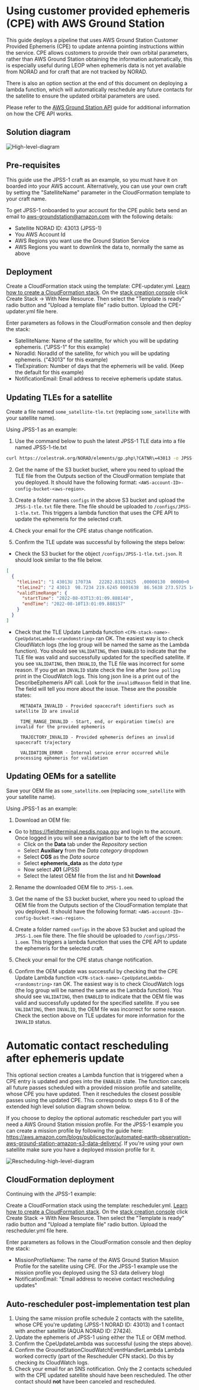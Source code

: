 # Using customer provided ephemeris (CPE) with AWS Ground Station

This guide deploys a pipeline that uses AWS Ground Station Customer Provided Ephemeris (CPE) to update antenna pointing instructions within the service. 
CPE allows customers to provide their own orbital parameters, rather than AWS Ground Station obtaining the information automatically, 
this is especially useful during LEOP when ephemeris data is not yet available from NORAD and for craft that are not tracked by NORAD. 

There is also an option section at the end of this document on deploying a lambda function, which will automatically reschedule any future contacts for the satellite to ensure the updated orbital parameters are used.

Please refer to the [AWS Ground Station API](https://boto3.amazonaws.com/v1/documentation/api/latest/reference/services/groundstation.html) guide for additional information on how the CPE API works.

## Solution diagram

![High-level-diagram](./gs-cpe-hl-diagram.png)

## Pre-requisites

This guide use the JPSS-1 craft as an example, so you must have it on boarded into your AWS account. Alternatively, you can use your own craft by setting the "SatelliteName" parameter in the CloudFormation template to your craft name. 

To get JPSS-1 onboarded to your account for the CPE public beta send an email to aws-groundstation@amazon.com with the following details:
- Satellite NORAD ID: 43013 (JPSS-1)
- You AWS Account Id
- AWS Regions you want use the Ground Station Service
- AWS Regions you want to downlink the data to, normally the same as above


## Deployment 

Create a CloudFormation stack using the template: CPE-updater.yml. [Learn how to create a CloudFormation stack](https://docs.aws.amazon.com/AWSCloudFormation/latest/UserGuide/cfn-console-create-stack.html). On the [stack creation console](https://console.aws.amazon.com/cloudformation) click Create Stack -> With New Resource. Then select the "Template is ready" radio button and "Upload a template file" radio button. Upload the CPE-updater.yml file here. 

Enter parameters as follows in the CloudFormation console and then deploy the stack:

- SatelliteName: Name of the satellite, for which you will be updating ephemeris.  ("JPSS-1" for this example)
- NoradId: NoradId of the satellite, for which you will be updating ephemeris.  ("43013" for this example)
- TleExpiration: Number of days that the ephemeris will be valid.  (Keep the default for this example)
- NotificationEmail: Email address to receive ephemeris update status.


## Updating TLEs for a satellite

Create a file named `some_satellite-tle.txt` (replacing `some_satellite` with your satellite name). 

Using JPSS-1 as an example:
1. Use the command below to push the latest JPSS-1 TLE data into a file named JPSS-1-tle.txt

```bash
curl https://celestrak.org/NORAD/elements/gp.php\?CATNR\=43013 -o JPSS-1-tle.txt
```

2. Get the name of the S3 bucket bucket, where you need to upload the TLE file from the Outputs section of the CloudFormation template that you deployed. It should have the following format: `<AWS-account-ID>-config-bucket-<aws-region>`. 

3. Create a folder names `configs` in the above S3 bucket and upload the `JPSS-1-tle.txt` file there. The file should be uploaded to `/configs/JPSS-1-tle.txt`. This triggers a lambda function that uses the CPE API to update the ephemeris for the selected craft.

4. Check your email for the CPE status change notification. 

5. Confirm the TLE update was successful by following the steps below:

- Check the S3 bucket for the object `/configs/JPSS-1-tle.txt.json`. It should look similar to the file below.

```json
[
  {
    "tleLine1": "1 43013U 17073A   22282.83113825  .00000130  00000+0  82297-4 0  9991",
    "tleLine2": "2 43013  98.7234 219.6245 0001638  86.5638 273.5725 14.19549015253458",
    "validTimeRange": {
      "startTime": "2022-08-03T13:01:09.888148",
      "endTime": "2022-08-10T13:01:09.888157"
    }
  }
]
```

- Check that the TLE Update Lambda function `<CFN-stack-name>-CpeUpdateLambda-<randomstring>` ran OK. The easiest way is to check CloudWatch logs (the log group will be named the same as the Lambda function). You should see `VALIDATING`, then `ENABLED` to indicate that the TLE file was valid and successfully updated for the specified satellite. If you see `VALIDATING`, then `INVALID`, the TLE file was incorrect for some reason. If you get an `INVALID` state check the line after `Done polling` print in the CloudWatch logs. This long json line is a print out of the DescribeEphemeris API call. Look for the `invalidReason` field in that line. The field will tell you more about the issue. These are the possible states:

        METADATA_INVALID - Provided spacecraft identifiers such as satellite ID are invalid

        TIME_RANGE_INVALID - Start, end, or expiration time(s) are invalid for the provided ephemeris

        TRAJECTORY_INVALID - Provided ephemeris defines an invalid spacecraft trajectory

        VALIDATION_ERROR - Internal service error occurred while processing ephemeris for validation


## Updating OEMs for a satellite

Save your OEM file as `some_satellite.oem` (replacing `some_satellite` with your satellite name). 

Using JPSS-1 as an example:

1. Download an OEM file:

- Go to https://fieldterminal.nesdis.noaa.gov and login to the account. Once logged in you will see a navigation bar to the left of the screen:
  - Click on the **Data** tab under the *Repository* section
  - Select **Auxiliary** from the *Data category* dropdown
  - Select **CGS** as the *Data source*
  - Select **ephemeris_data** as the *data type*
  - Now select **J01** (JPSS)
  - Select the latest OEM file from the list and hit **Download**

2. Rename the downloaded OEM file to `JPSS-1.oem`. 

3. Get the name of the S3 bucket bucket, where you need to upload the OEM file from the Outputs section of the CloudFormation template that you deployed. It should have the following format: `<AWS-account-ID>-config-bucket-<aws-region>`. 

4. Create a folder named `configs` in the above S3 bucket and upload the `JPSS-1.oem` file there. The file should be uploaded to `/configs/JPSS-1.oem`. This triggers a lambda function that uses the CPE API to update the ephemeris for the selected craft.

5. Check your email for the CPE status change notification. 

6. Confirm the OEM update was successful by checking that the CPE Update Lambda function `<CFN-stack-name>-CpeUpdateLambda-<randomstring>` ran OK. The easiest way is to check CloudWatch logs (the log group will be named the same as the Lambda function). You should see `VALIDATING`, then `ENABLED` to indicate that the OEM file was valid and successfully updated for the specified satellite. If you see `VALIDATING`, then `INVALID`, the OEM file was incorrect for some reason. Check the section above on TLE updates for more information for the `INVALID` status. 





# Automatic contact rescheduling after ephemeris update 

This optional section creates a Lambda function that is triggered when a CPE entry is updated and goes into the `ENABLED` state. The function cancels all future passes scheduled with a provided mission profile and satellite, whose CPE you have updated. Then it reschedules the closest possible passes using the updated CPE. This corresponds to steps 6 to 8 of the extended high level solution diagram shown below.

If you choose to deploy the optional automatic rescheduler part you will need a AWS Ground Station mission profile. For the JPSS-1 example you can create a mission profile by following the guide here: https://aws.amazon.com/blogs/publicsector/automated-earth-observation-aws-ground-station-amazon-s3-data-delivery/. If you're using your own satellite make sure you have a deployed mission profile for it. 

![Rescheduling-high-level-diagram](./gs-cpe-hl-diagram-rescheduling.png)

## CloudFormation deployment 

Continuing with the JPSS-1 example:

Create a CloudFormation stack using the template: rescheduler.yml. [Learn how to create a CloudFormation stack](https://docs.aws.amazon.com/AWSCloudFormation/latest/UserGuide/cfn-console-create-stack.html). On the [stack creation console](https://console.aws.amazon.com/cloudformation) click Create Stack -> With New Resource. Then select the "Template is ready" radio button and "Upload a template file" radio button. Upload the rescheduler.yml file here. 

Enter parameters as follows in the CloudFormation console and then deploy the stack:

- MissionProfileName: The name of the AWS Ground Station Mission Profile for the satellite using CPE. (For the JPSS-1 example use the mission profile you deployed using the S3 data delivery blog)
- NotificationEmail: "Email address to receive contact rescheduling updates"


## Auto-rescheduler post-implementation test plan

1. Using the same mission profile schedule 2 contacts with the satellite, whose CPE you're updating (JPSS-1 NORAD ID: 43013) and 1 contact with another satellite (AQUA NORAD ID: 27424). 
2. Update the ephemeris of JPSS-1 using either the TLE or OEM method. 
3. Confirm the CpeUpdateLambda was successful (using the steps above). 
4. Confirm the GroundStationCloudWatchEventHandlerLambda Lambda worked correctly (part of the Rescheduler CFN stack). Do this by checking its CloudWatch logs. 
5. Check your email for an SNS notification. Only the 2 contacts scheduled with the CPE updated satellite should have been rescheduled. The other contact should **not** have been canceled and rescheduled.